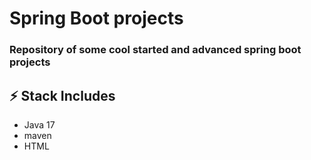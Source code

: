 # Spring Boot projects

### Repository of some cool started and advanced spring boot projects 

## ⚡️ Stack Includes 
- Java 17
- maven
- HTML
